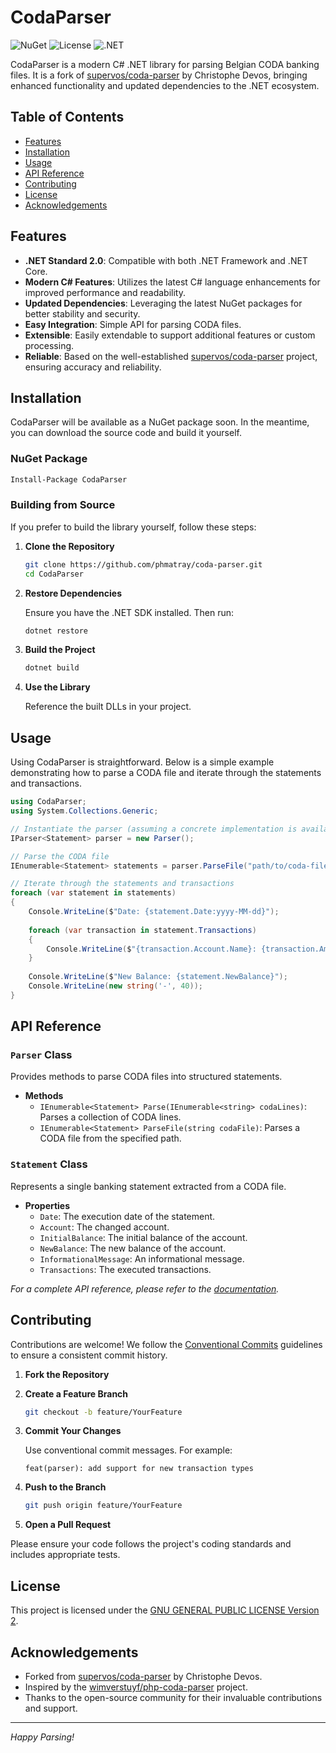 # CodaParser

![NuGet](https://img.shields.io/nuget/v/CodaParser)
![License](https://img.shields.io/github/license/phmatray/CodaParser)
![.NET](https://img.shields.io/badge/.NET-Standard%202.0-blue.svg)

CodaParser is a modern C# .NET library for parsing Belgian CODA banking files. It is a fork of [supervos/coda-parser](https://github.com/supervos/coda-parser) by Christophe Devos, bringing enhanced functionality and updated dependencies to the .NET ecosystem.

## Table of Contents

- [Features](#features)
- [Installation](#installation)
- [Usage](#usage)
- [API Reference](#api-reference)
- [Contributing](#contributing)
- [License](#license)
- [Acknowledgements](#acknowledgements)

## Features

- **.NET Standard 2.0**: Compatible with both .NET Framework and .NET Core.
- **Modern C# Features**: Utilizes the latest C# language enhancements for improved performance and readability.
- **Updated Dependencies**: Leveraging the latest NuGet packages for better stability and security.
- **Easy Integration**: Simple API for parsing CODA files.
- **Extensible**: Easily extendable to support additional features or custom processing.
- **Reliable**: Based on the well-established [supervos/coda-parser](https://github.com/supervos/coda-parser) project, ensuring accuracy and reliability.

## Installation

CodaParser will be available as a NuGet package soon. In the meantime, you can download the source code and build it yourself.

### NuGet Package

```bash
Install-Package CodaParser
```

### Building from Source

If you prefer to build the library yourself, follow these steps:

1. **Clone the Repository**

   ```bash
   git clone https://github.com/phmatray/coda-parser.git
   cd CodaParser
   ```

2. **Restore Dependencies**

   Ensure you have the .NET SDK installed. Then run:

   ```bash
   dotnet restore
   ```

3. **Build the Project**

   ```bash
   dotnet build
   ```

4. **Use the Library**

   Reference the built DLLs in your project.

## Usage

Using CodaParser is straightforward. Below is a simple example demonstrating how to parse a CODA file and iterate through the statements and transactions.

```csharp
using CodaParser;
using System.Collections.Generic;

// Instantiate the parser (assuming a concrete implementation is available)
IParser<Statement> parser = new Parser();

// Parse the CODA file
IEnumerable<Statement> statements = parser.ParseFile("path/to/coda-file.cod");

// Iterate through the statements and transactions
foreach (var statement in statements)
{
    Console.WriteLine($"Date: {statement.Date:yyyy-MM-dd}");
    
    foreach (var transaction in statement.Transactions)
    {
        Console.WriteLine($"{transaction.Account.Name}: {transaction.Amount}");
    }
    
    Console.WriteLine($"New Balance: {statement.NewBalance}");
    Console.WriteLine(new string('-', 40));
}
```

## API Reference

### `Parser` Class

Provides methods to parse CODA files into structured statements.

- **Methods**
    - `IEnumerable<Statement> Parse(IEnumerable<string> codaLines)`: Parses a collection of CODA lines.
    - `IEnumerable<Statement> ParseFile(string codaFile)`: Parses a CODA file from the specified path.

### `Statement` Class

Represents a single banking statement extracted from a CODA file.

- **Properties**
    - `Date`: The execution date of the statement.
    - `Account`: The changed account.
    - `InitialBalance`: The initial balance of the account.
    - `NewBalance`: The new balance of the account.
    - `InformationalMessage`: An informational message.
    - `Transactions`: The executed transactions.

*For a complete API reference, please refer to the [documentation](https://github.com/phmatray/coda-parser/wiki).*

## Contributing

Contributions are welcome! We follow the [Conventional Commits](https://www.conventionalcommits.org/en/v1.0.0/) guidelines to ensure a consistent commit history.

1. **Fork the Repository**
2. **Create a Feature Branch**

   ```bash
   git checkout -b feature/YourFeature
   ```

3. **Commit Your Changes**

   Use conventional commit messages. For example:

   ```
   feat(parser): add support for new transaction types
   ```

4. **Push to the Branch**

   ```bash
   git push origin feature/YourFeature
   ```

5. **Open a Pull Request**

Please ensure your code follows the project's coding standards and includes appropriate tests.

## License

This project is licensed under the [GNU GENERAL PUBLIC LICENSE Version 2](LICENSE).

## Acknowledgements

- Forked from [supervos/coda-parser](https://github.com/supervos/coda-parser) by Christophe Devos.
- Inspired by the [wimverstuyf/php-coda-parser](https://github.com/wimverstuyf/php-coda-parser) project.
- Thanks to the open-source community for their invaluable contributions and support.

---

*Happy Parsing!*